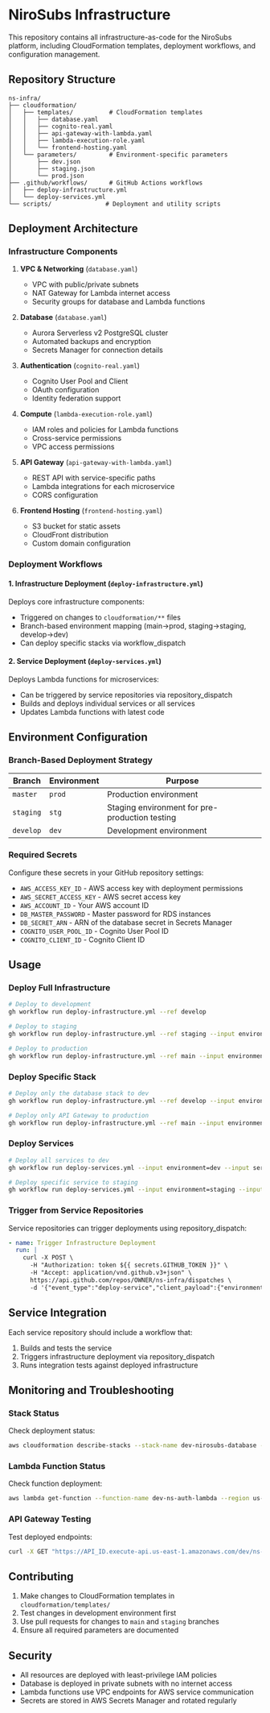 # NiroSubs Infrastructure

This repository contains all infrastructure-as-code for the NiroSubs platform, including CloudFormation templates, deployment workflows, and configuration management.

## Repository Structure

```
ns-infra/
├── cloudformation/
│   ├── templates/          # CloudFormation templates
│   │   ├── database.yaml
│   │   ├── cognito-real.yaml
│   │   ├── api-gateway-with-lambda.yaml
│   │   ├── lambda-execution-role.yaml
│   │   └── frontend-hosting.yaml
│   └── parameters/         # Environment-specific parameters
│       ├── dev.json
│       ├── staging.json
│       └── prod.json
├── .github/workflows/      # GitHub Actions workflows
│   ├── deploy-infrastructure.yml
│   └── deploy-services.yml
└── scripts/               # Deployment and utility scripts
```

## Deployment Architecture

### Infrastructure Components

1. **VPC & Networking** (`database.yaml`)
   - VPC with public/private subnets
   - NAT Gateway for Lambda internet access
   - Security groups for database and Lambda functions

2. **Database** (`database.yaml`)
   - Aurora Serverless v2 PostgreSQL cluster
   - Automated backups and encryption
   - Secrets Manager for connection details

3. **Authentication** (`cognito-real.yaml`)
   - Cognito User Pool and Client
   - OAuth configuration
   - Identity federation support

4. **Compute** (`lambda-execution-role.yaml`)
   - IAM roles and policies for Lambda functions
   - Cross-service permissions
   - VPC access permissions

5. **API Gateway** (`api-gateway-with-lambda.yaml`)
   - REST API with service-specific paths
   - Lambda integrations for each microservice
   - CORS configuration

6. **Frontend Hosting** (`frontend-hosting.yaml`)
   - S3 bucket for static assets
   - CloudFront distribution
   - Custom domain configuration

### Deployment Workflows

#### 1. Infrastructure Deployment (`deploy-infrastructure.yml`)

Deploys core infrastructure components:
- Triggered on changes to `cloudformation/**` files
- Branch-based environment mapping (main→prod, staging→staging, develop→dev)
- Can deploy specific stacks via workflow_dispatch

#### 2. Service Deployment (`deploy-services.yml`)

Deploys Lambda functions for microservices:
- Can be triggered by service repositories via repository_dispatch
- Builds and deploys individual services or all services
- Updates Lambda functions with latest code

## Environment Configuration

### Branch-Based Deployment Strategy

| Branch | Environment | Purpose |
|--------|-------------|---------|
| `master` | `prod` | Production environment |
| `staging` | `stg` | Staging environment for pre-production testing |
| `develop` | `dev` | Development environment |

### Required Secrets

Configure these secrets in your GitHub repository settings:

- `AWS_ACCESS_KEY_ID` - AWS access key with deployment permissions
- `AWS_SECRET_ACCESS_KEY` - AWS secret access key
- `AWS_ACCOUNT_ID` - Your AWS account ID
- `DB_MASTER_PASSWORD` - Master password for RDS instances
- `DB_SECRET_ARN` - ARN of the database secret in Secrets Manager
- `COGNITO_USER_POOL_ID` - Cognito User Pool ID
- `COGNITO_CLIENT_ID` - Cognito Client ID

## Usage

### Deploy Full Infrastructure

```bash
# Deploy to development
gh workflow run deploy-infrastructure.yml --ref develop

# Deploy to staging
gh workflow run deploy-infrastructure.yml --ref staging --input environment=staging

# Deploy to production
gh workflow run deploy-infrastructure.yml --ref main --input environment=prod
```

### Deploy Specific Stack

```bash
# Deploy only the database stack to dev
gh workflow run deploy-infrastructure.yml --ref develop --input environment=dev --input stack_name=database

# Deploy only API Gateway to production
gh workflow run deploy-infrastructure.yml --ref main --input environment=prod --input stack_name=api-gateway
```

### Deploy Services

```bash
# Deploy all services to dev
gh workflow run deploy-services.yml --input environment=dev --input service=all

# Deploy specific service to staging
gh workflow run deploy-services.yml --input environment=staging --input service=auth
```

### Trigger from Service Repositories

Service repositories can trigger deployments using repository_dispatch:

```yaml
- name: Trigger Infrastructure Deployment
  run: |
    curl -X POST \
      -H "Authorization: token ${{ secrets.GITHUB_TOKEN }}" \
      -H "Accept: application/vnd.github.v3+json" \
      https://api.github.com/repos/OWNER/ns-infra/dispatches \
      -d '{"event_type":"deploy-service","client_payload":{"environment":"dev","service":"auth"}}'
```

## Service Integration

Each service repository should include a workflow that:
1. Builds and tests the service
2. Triggers infrastructure deployment via repository_dispatch
3. Runs integration tests against deployed infrastructure

## Monitoring and Troubleshooting

### Stack Status

Check deployment status:
```bash
aws cloudformation describe-stacks --stack-name dev-nirosubs-database --region us-east-1
```

### Lambda Function Status

Check function deployment:
```bash
aws lambda get-function --function-name dev-ns-auth-lambda --region us-east-1
```

### API Gateway Testing

Test deployed endpoints:
```bash
curl -X GET "https://API_ID.execute-api.us-east-1.amazonaws.com/dev/ns-auth/health"
```

## Contributing

1. Make changes to CloudFormation templates in `cloudformation/templates/`
2. Test changes in development environment first
3. Use pull requests for changes to `main` and `staging` branches
4. Ensure all required parameters are documented

## Security

- All resources are deployed with least-privilege IAM policies
- Database is deployed in private subnets with no internet access
- Lambda functions use VPC endpoints for AWS service communication
- Secrets are stored in AWS Secrets Manager and rotated regularly